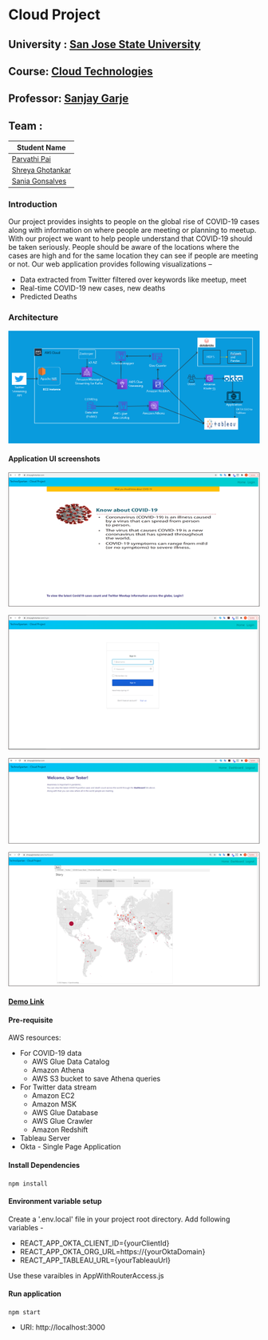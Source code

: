 # Cloud Project

## University : [San Jose State University](http://www.sjsu.edu/)
## Course: [Cloud Technologies](http://info.sjsu.edu/web-dbgen/catalog/courses/CMPE281.html)
## Professor: [Sanjay Garje](https://www.linkedin.com/in/sanjaygarje/)
## Team :
Student Name      | 
-------------     |
[Parvathi Pai](https://www.linkedin.com/in/parvathipai/)      |
[Shreya Ghotankar](https://www.linkedin.com/in/shreya-ghotankar/)  |
[Sania Gonsalves](https://www.linkedin.com/in/sania-gonsalves-8b961962/)   |

### Introduction
Our project provides insights to people on the global rise of COVID-19 cases along with information on where people are meeting or planning to meetup. With our project we want to help people understand that COVID-19 should be taken seriously. People should be aware of the locations where the cases are high and for the same location they can see if people are meeting or not.
Our web application provides following visualizations –
*	Data extracted from Twitter filtered over keywords like meetup, meet
*	Real-time COVID-19 new cases, new deaths
*	Predicted Deaths

### Architecture
![](screenshots/architecture.png)

#### Application UI screenshots
![](screenshots/welcome.png)

![](screenshots/login.png)

![](screenshots/userloggedin.png)

![](screenshots/dashboard.png)

#### [Demo Link](https://drive.google.com/file/d/1m6JtMwWU1Mz5kxaf2l254i2ewR6bOy9Y/view?usp=sharing)

#### Pre-requisite
AWS resources:
* For COVID-19 data
    * AWS Glue Data Catalog
    * Amazon Athena 
    * AWS S3 bucket to save Athena queries
* For Twitter data stream
   * Amazon EC2
   * Amazon MSK
   * AWS Glue Database
   * AWS Glue Crawler
   * Amazon Redshift
* Tableau Server
* Okta - Single Page Application

#### Install Dependencies
`npm install`

#### Environment variable setup
Create a '.env.local' file in your project root directory.
Add following variables -
* REACT_APP_OKTA_CLIENT_ID={yourClientId}
* REACT_APP_OKTA_ORG_URL=https://{yourOktaDomain}
* REACT_APP_TABLEAU_URL={yourTableauUrl}

Use these varaibles in AppWithRouterAccess.js

#### Run application
`npm start`
* URI: http://localhost:3000

